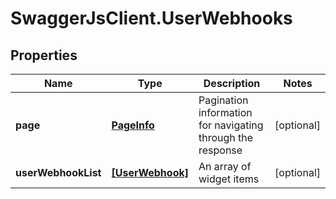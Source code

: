 # SwaggerJsClient.UserWebhooks

## Properties
Name | Type | Description | Notes
------------ | ------------- | ------------- | -------------
**page** | [**PageInfo**](PageInfo.md) | Pagination information for navigating through the response | [optional] 
**userWebhookList** | [**[UserWebhook]**](UserWebhook.md) | An array of widget items | [optional] 


